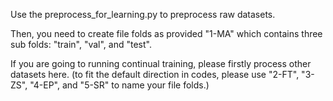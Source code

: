Use the preprocess_for_learning.py to preprocess raw datasets.

Then, you need to create file folds as provided "1-MA" which contains three sub folds: "train", "val", and "test".

If you are going to running continual training, please firstly process other datasets here. (to fit the default direction in codes, please use "2-FT", "3-ZS", "4-EP", and "5-SR" to name your file folds.)
